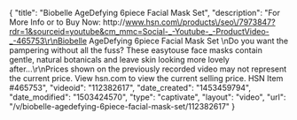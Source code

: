 {
    "title": "Biobelle AgeDefying 6piece Facial Mask Set",
    "description": "For More Info or to Buy Now: http:\/\/www.hsn.com\/products\/seo\/7973847?rdr=1&sourceid=youtube&cm_mmc=Social-_-Youtube-_-ProductVideo-_-465753\r\nBiobelle AgeDefying 6piece Facial Mask Set \nDo you want the pampering without all the fuss? These easytouse face masks contain gentle, natural botanicals and leave skin looking more lovely after...\r\nPrices shown on the previously recorded video may not represent the current price.  View hsn.com to view the current selling price. HSN Item #465753",
    "videoid": "112382617",
    "date_created": "1453459794",
    "date_modified": "1503424570",
    "type": "captivate",
    "layout": "video",
    "url": "\/v\/biobelle-agedefying-6piece-facial-mask-set\/112382617"
}